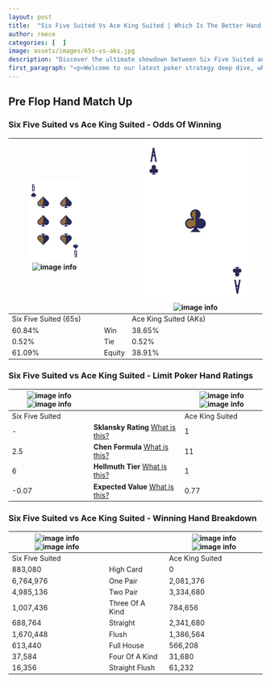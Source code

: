 ```yaml
---
layout: post
title:  "Six Five Suited Vs Ace King Suited | Which Is The Better Hand In Poker? A Complete Guide"
author: reece
categories: [  ]
image: assets/images/65s-vs-aks.jpg
description: "Discover the ultimate showdown between Six Five Suited and Ace King Suited in poker! Uncover the odds, strategies, and scenarios where one hand triumphs over the other. Get ready to up your poker game with this thrilling analysis."
first_paragraph: "<p>Welcome to our latest poker strategy deep dive, where we're pitting two distinct hands against each other in a high-stakes showdown: Six Five Suited vs Ace King Suited.</p><p>In the dynamic world of poker, every decision counts, and knowing which hand holds the upper hand is key to your success at the table.</p><p>In this article, we'll dissect these two hands, explore the scenarios where one dominates the other, and equip you with the knowledge to make strategic choices that can tip the odds in your favor.</p><p>Get ready to unravel the intriguing dynamics of these poker hands and elevate your game to new heights.</p>"
---
```




[comment]: # (sp0)

## Pre Flop Hand Match Up

<div class="table hand-ratings" markdown="1"> 



### Six Five Suited vs Ace King Suited - Odds Of Winning


    
| ![image info](assets/images/hand1/6.png) ![image info](assets/images/hand1/5s.png) |  | ![image info](assets/images/hand2/A.png) ![image info](assets/images/hand2/ks.png) |
| -------- | -------- | -------- |
| Six Five Suited (65s) |  | Ace King Suited (AKs) |
| 60.84% | Win | 38.65% |
| 0.52% | Tie | 0.52% |
| 61.09% | Equity | 38.91% |




[comment]: # (sp1)



### Six Five Suited vs Ace King Suited - Limit Poker Hand Ratings


    
| ![image info](https://www.riverpairs.com/assets/images/hand1/6.png) ![image info](https://www.riverpairs.com/assets/images/hand1/5s.png) |  | ![image info](https://www.riverpairs.com/assets/images/hand2/A.png) ![image info](https://www.riverpairs.com/assets/images/hand2/ks.png) |
| -------- | -------- | -------- |
| Six Five Suited |  | Ace King Suited |
| - | **Sklansky Rating** [What is this?](/sklansky-rating-explained) | 1 |
| 2.5 | **Chen Formula** [What is this?](/chen-formula-explained) | 11 |
| 6 | **Hellmuth Tier** [What is this?](/Hellmuth-tier-explained) | 1 |
| -0.07 | **Expected Value** [What is this?](/expected-value-explained) | 0.77 |




[comment]: # (sp2)



### Six Five Suited vs Ace King Suited - Winning Hand Breakdown


    
| ![image info](https://www.riverpairs.com/assets/images/hand1/6.png) ![image info](https://www.riverpairs.com/assets/images/hand1/5s.png) |  | ![image info](https://www.riverpairs.com/assets/images/hand2/A.png) ![image info](https://www.riverpairs.com/assets/images/hand2/ks.png) |
| -------- | -------- | -------- |
| Six Five Suited |  | Ace King Suited |
| 883,080 | High Card | 0 |
| 6,764,976 | One Pair | 2,081,376 |
| 4,985,136 | Two Pair | 3,334,680 |
| 1,007,436 | Three Of A Kind | 784,656 |
| 688,764 | Straight | 2,341,680 |
| 1,670,448 | Flush | 1,386,564 |
| 613,440 | Full House | 566,208 |
| 37,584 | Four Of A Kind | 31,680 |
| 16,356 | Straight Flush | 61,232 |




[comment]: # (sp3)



</div>

[comment]: # (sp4)



[comment]: # (sp5)

